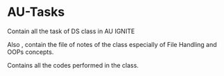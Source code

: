 # AU-Tasks
Contain all the task of DS class in AU IGNITE

Also , contain the file of notes of the class especially of File Handling and OOPs concepts.


Contains all the codes performed in the class.
